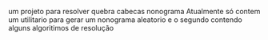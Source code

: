 um projeto para resolver quebra cabecas nonograma
Atualmente só contem um utilitario para gerar um nonograma aleatorio e o segundo contendo alguns algoritimos de resolução